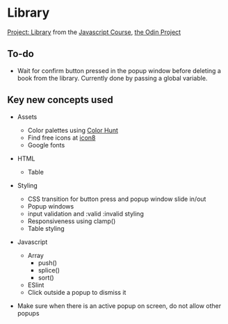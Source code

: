 # Library
[Project: Library](https://www.theodinproject.com/lessons/node-path-javascript-library) from the [Javascript Course](https://www.theodinproject.com/paths/full-stack-javascript/courses/javascript), [the Odin Project](https://www.theodinproject.com/)

## To-do
  - Wait for confirm button pressed in the popup window before deleting a book from the library.  Currently done by passing a global variable.

## Key new concepts used
- Assets
  - Color palettes using [Color Hunt](https://colorhunt.co/)
  - Find free icons at [icon8](https://icons8.com/)
  - Google fonts
  
- HTML
  - Table
&nbsp; 
- Styling
  - CSS transition for button press and popup window slide in/out
  - Popup windows
  - input validation and :valid :invalid styling
  - Responsiveness using clamp()
  - Table styling
  
- Javascript
  - Array 
    - push()
    - splice()
    - sort()
  - ESlint
  - Click outside a popup to dismiss it   
- Make sure when there is an active popup on screen, do not allow other popups
